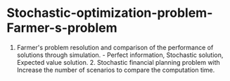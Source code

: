 # Stochastic-optimization-problem-Farmer-s-problem
1. Farmer's problem resolution and comparison of the performance of solutions  through simulation.   - Perfect information, Stochastic solution, Expected value solution.     2.  Stochastic financial planning problem with Increase the number of scenarios to compare the computation time.  
